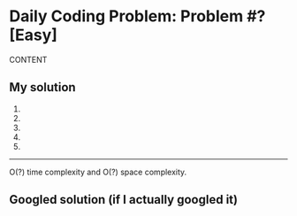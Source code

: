 # Daily Coding Problem: Problem #? [Easy]

CONTENT

## My solution

1. 
2. 
3. 
4. 
5. 

----

O(?) time complexity and O(?) space complexity.

## Googled solution (if I actually googled it)
